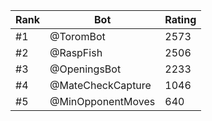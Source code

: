 Rank|Bot|Rating
---|---|---
#1|@ToromBot|2573
#2|@RaspFish|2506
#3|@OpeningsBot|2233
#4|@MateCheckCapture|1046
#5|@MinOpponentMoves|640
